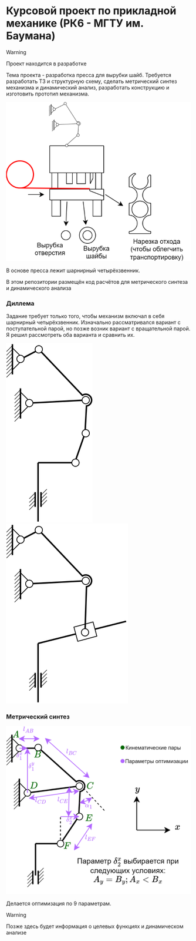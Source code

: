 # Курсовой проект по прикладной механике (РК6 - МГТУ им. Баумана)

> [!WARNING]
> Проект находится в разработке

Тема проекта - разработка пресса для вырубки шайб. Требуется разработать ТЗ и структурную схему, сделать метрический синтез механизма и динамический анализ, разработать конструкцию и изготовить прототип механизма.

<img src="img/полуконструктивноеИзображение.svg" />

В основе пресса лежит шарнирный четырёхзвенник.

В этом репозитории размещён код расчётов для метрического синтеза и динамического анализа

### Диллема

Задание требует только того, чтобы механизм включал в себя шарнирный четырёхзвенник. Изначально рассматривался вариант с поступательной парой, но позже возник вариант с вращательной парой. Я решил рассмотреть оба варианта и сравнить их.

<img src="img/структурка_Revolute.svg" />
<img src="img/структурка_Prismatic.svg" />

### Метрический синтез

<img src="img/параметрыОптимизации.svg" />

Делается оптимизация по 9 параметрам.

> [!WARNING]
> Позже здесь будет информация о целевых функциях и динамическом анализе
